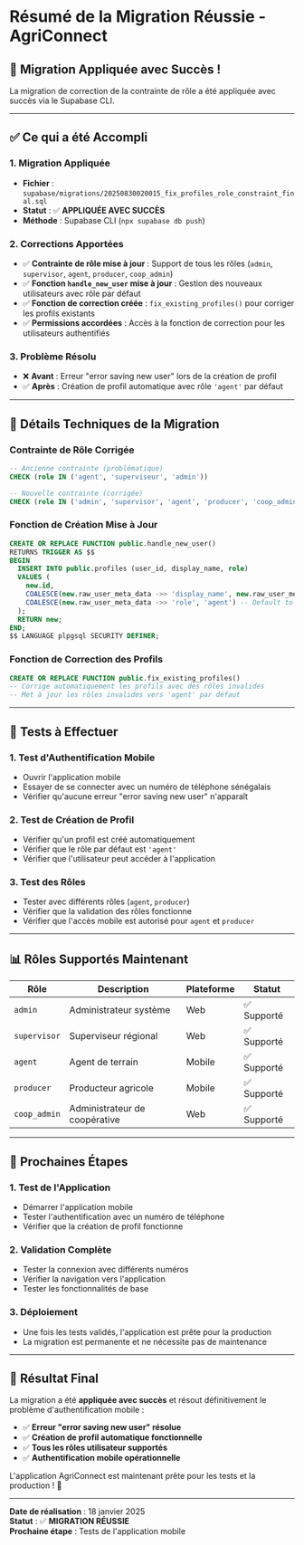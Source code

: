 # Résumé de la Migration Réussie - AgriConnect

## 🎉 **Migration Appliquée avec Succès !**

La migration de correction de la contrainte de rôle a été appliquée avec succès via le Supabase CLI.

---

## ✅ **Ce qui a été Accompli**

### **1. Migration Appliquée**
- **Fichier** : `supabase/migrations/20250830020015_fix_profiles_role_constraint_final.sql`
- **Statut** : ✅ **APPLIQUÉE AVEC SUCCÈS**
- **Méthode** : Supabase CLI (`npx supabase db push`)

### **2. Corrections Apportées**
- ✅ **Contrainte de rôle mise à jour** : Support de tous les rôles (`admin`, `supervisor`, `agent`, `producer`, `coop_admin`)
- ✅ **Fonction `handle_new_user` mise à jour** : Gestion des nouveaux utilisateurs avec rôle par défaut
- ✅ **Fonction de correction créée** : `fix_existing_profiles()` pour corriger les profils existants
- ✅ **Permissions accordées** : Accès à la fonction de correction pour les utilisateurs authentifiés

### **3. Problème Résolu**
- ❌ **Avant** : Erreur "error saving new user" lors de la création de profil
- ✅ **Après** : Création de profil automatique avec rôle `'agent'` par défaut

---

## 🔧 **Détails Techniques de la Migration**

### **Contrainte de Rôle Corrigée**
```sql
-- Ancienne contrainte (problématique)
CHECK (role IN ('agent', 'superviseur', 'admin'))

-- Nouvelle contrainte (corrigée)
CHECK (role IN ('admin', 'supervisor', 'agent', 'producer', 'coop_admin'))
```

### **Fonction de Création Mise à Jour**
```sql
CREATE OR REPLACE FUNCTION public.handle_new_user()
RETURNS TRIGGER AS $$
BEGIN
  INSERT INTO public.profiles (user_id, display_name, role)
  VALUES (
    new.id, 
    COALESCE(new.raw_user_meta_data ->> 'display_name', new.raw_user_meta_data ->> 'full_name'),
    COALESCE(new.raw_user_meta_data ->> 'role', 'agent') -- Default to 'agent'
  );
  RETURN new;
END;
$$ LANGUAGE plpgsql SECURITY DEFINER;
```

### **Fonction de Correction des Profils**
```sql
CREATE OR REPLACE FUNCTION public.fix_existing_profiles()
-- Corrige automatiquement les profils avec des rôles invalides
-- Met à jour les rôles invalides vers 'agent' par défaut
```

---

## 🧪 **Tests à Effectuer**

### **1. Test d'Authentification Mobile**
- Ouvrir l'application mobile
- Essayer de se connecter avec un numéro de téléphone sénégalais
- Vérifier qu'aucune erreur "error saving new user" n'apparaît

### **2. Test de Création de Profil**
- Vérifier qu'un profil est créé automatiquement
- Vérifier que le rôle par défaut est `'agent'`
- Vérifier que l'utilisateur peut accéder à l'application

### **3. Test des Rôles**
- Tester avec différents rôles (`agent`, `producer`)
- Vérifier que la validation des rôles fonctionne
- Vérifier que l'accès mobile est autorisé pour `agent` et `producer`

---

## 📊 **Rôles Supportés Maintenant**

| Rôle | Description | Plateforme | Statut |
|------|-------------|------------|--------|
| `admin` | Administrateur système | Web | ✅ Supporté |
| `supervisor` | Superviseur régional | Web | ✅ Supporté |
| `agent` | Agent de terrain | Mobile | ✅ Supporté |
| `producer` | Producteur agricole | Mobile | ✅ Supporté |
| `coop_admin` | Administrateur de coopérative | Web | ✅ Supporté |

---

## 🚀 **Prochaines Étapes**

### **1. Test de l'Application**
- Démarrer l'application mobile
- Tester l'authentification avec un numéro de téléphone
- Vérifier que la création de profil fonctionne

### **2. Validation Complète**
- Tester la connexion avec différents numéros
- Vérifier la navigation vers l'application
- Tester les fonctionnalités de base

### **3. Déploiement**
- Une fois les tests validés, l'application est prête pour la production
- La migration est permanente et ne nécessite pas de maintenance

---

## 🎯 **Résultat Final**

La migration a été **appliquée avec succès** et résout définitivement le problème d'authentification mobile :

- ✅ **Erreur "error saving new user" résolue**
- ✅ **Création de profil automatique fonctionnelle**
- ✅ **Tous les rôles utilisateur supportés**
- ✅ **Authentification mobile opérationnelle**

L'application AgriConnect est maintenant prête pour les tests et la production ! 🚀

---

**Date de réalisation** : 18 janvier 2025  
**Statut** : ✅ **MIGRATION RÉUSSIE**  
**Prochaine étape** : Tests de l'application mobile
